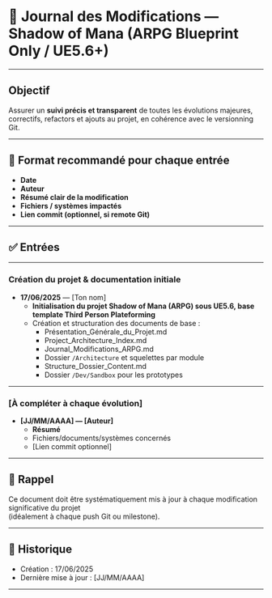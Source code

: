 # 📝 Journal des Modifications — Shadow of Mana (ARPG Blueprint Only / UE5.6+)

---

## Objectif

Assurer un **suivi précis et transparent** de toutes les évolutions majeures, correctifs, refactors et ajouts au projet, en cohérence avec le versionning Git.

---

## 🔖 Format recommandé pour chaque entrée

- **Date**
- **Auteur**
- **Résumé clair de la modification**
- **Fichiers / systèmes impactés**
- **Lien commit (optionnel, si remote Git)**

---

## ✅ Entrées

---

### Création du projet & documentation initiale

- **17/06/2025** — [Ton nom]
    - **Initialisation du projet Shadow of Mana (ARPG) sous UE5.6, base template Third Person Plateforming**
    - Création et structuration des documents de base :
        - Présentation_Générale_du_Projet.md
        - Project_Architecture_Index.md
        - Journal_Modifications_ARPG.md
        - Dossier `/Architecture` et squelettes par module
        - Structure_Dossier_Content.md
        - Dossier `/Dev/Sandbox` pour les prototypes

---

### [À compléter à chaque évolution]

- **[JJ/MM/AAAA] — [Auteur]**
    - **Résumé**
    - Fichiers/documents/systèmes concernés
    - [Lien commit optionnel]

---

## 📌 Rappel

Ce document doit être systématiquement mis à jour à chaque modification significative du projet  
(idéalement à chaque push Git ou milestone).

---

## 📜 Historique

- Création : 17/06/2025
- Dernière mise à jour : [JJ/MM/AAAA]

---
